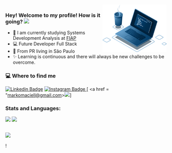 <img align="right" src="./imagem/home-notebook.png" width="200"/>

### Hey! Welcome to my profile! How is it going? <img src=https://github.com/TheDudeThatCode/TheDudeThatCode/blob/master/Assets/Hi.gif width="25">

- 🚀 I am currently studying Systems Development Analysis at [FIAP](https://www.fiap.com.br/)
- 💻  Future Developer Full Stack
- 📍 From PR living in São Paulo
- ✨ Learning is continuous and there will always be new challenges to be overcome.

### 💻 Where to find me
[![Linkedin Badge](https://img.shields.io/badge/-LinkedIn-blue?style=flat-square&logo=Linkedin&logoColor=white&link=https://www.linkedin.com/in/markomaciell/)](https://www.linkedin.com/in/markomaciell/) [
![Instagram Badge](https://img.shields.io/badge/-Instagram-FF0000?style=flat-square&logo=Instagram&logoColor=white&link=https://www.instagram.com/maciel_marko/)
](https://www.instagram.com/maciel_marko/) [
<a href = "markomaciell@gmail.com><img src="https://img.shields.io/badge/-Gmail-%23333?style=for-the-badge&logo=gmail&logoColor=white" target="_blank"></a>]

### Stats and Languages:
<img height="170em" src="https://github-readme-stats.vercel.app/api?username=Marcos26-tech&show_icons=true&theme=onedark"/>    <img height="170em" src="https://github-readme-stats.vercel.app/api/top-langs/?username=Marcos26-tech&layout=compact&theme=onedark"/>

<br>

<img src=https://memegenerator.net/img/instances/72470409.jpg width="250">

!

